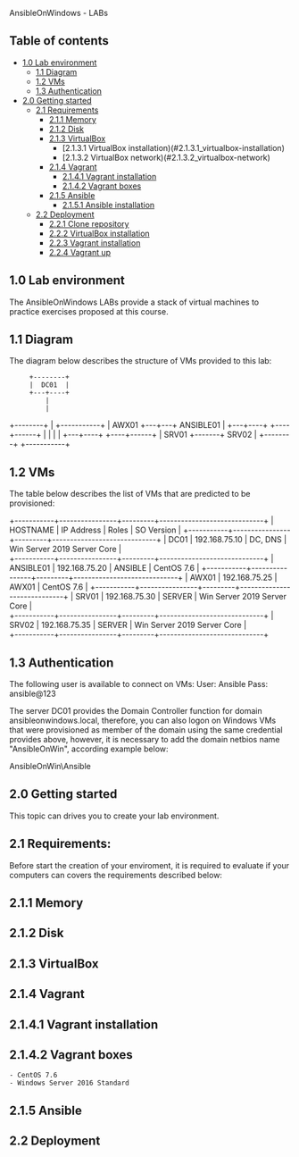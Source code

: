 AnsibleOnWindows - LABs

## Table of contents

- [1.0 Lab environment](#1.0_lab-environment)
	- [1.1 Diagram](#1.1_diagram)
	- [1.2 VMs](#1.2_VMs)
	- [1.3 Authentication](#1.3_authentication)
-	[2.0 Getting started](#2.0_getting-started)
	- [2.1 Requirements](#2.1_requirements)
		- [2.1.1 Memory](#2.1.1_Memory)
		- [2.1.2 Disk](#2.1.2_Disk)		
		- [2.1.3 VirtualBox](#2.1.3_VirtualBox)
			- [2.1.3.1 VirtualBox installation)(#2.1.3.1_virtualbox-installation)
			- [2.1.3.2 VirtualBox network)(#2.1.3.2_virtualbox-network)
		-	[2.1.4 Vagrant](#2.1.2_vagrant) 
			- [2.1.4.1 Vagrant installation](#2.1.2.1_vagrant-installation)
			- [2.1.4.2 Vagrant boxes](#2.1.2.2_vagrant-boxes)
		- [2.1.5 Ansible](#2.1.3_ansible)
			- [2.1.5.1 Ansible installation](#2.1.3.1_ansible-installation)
	- [2.2 Deployment](#2.2_Deployment)
		- [2.2.1 Clone repository](#2.2.1_clone-repository)
		- [2.2.2 VirtualBox installation](#2.2.2_virtualbox-installation)
		- [2.2.3 Vagrant installation](#2.2.3_vagrant-installation)
		- [2.2.4 Vagrant up](#2.2.4_vagrant-up)


## 1.0 Lab environment

The AnsibleOnWindows LABs provide a stack of virtual machines to practice exercises proposed at this course.


## 1.1 Diagram

The diagram below describes the structure of VMs provided to this lab:

         +--------+
         |  DC01  |
         +---+----+
             |
             |
+--------+   |   +-----------+
| AWX01  +---+---+ ANSIBLE01 |
+---+----+       +----+------+
    |                 |
    |                 |
+---+----+       +----+------+
| SRV01  +-------+  SRV02    |
+--------+       +-----------+


## 1.2 VMs

The table below describes the list of VMs that are predicted to be provisioned:

+-----------+----------------+---------+-----------------------------+
| HOSTNAME  |  IP Address    |  Roles  | SO Version                  |
+-----------+----------------+---------+-----------------------------+
| DC01      |  192.168.75.10 | DC, DNS | Win Server 2019 Server Core |                   
+-----------+----------------+---------+-----------------------------+
| ANSIBLE01 |  192.168.75.20 | ANSIBLE | CentOS 7.6                  |
+-----------+----------------+---------+-----------------------------+
| AWX01     |  192.168.75.25 | AWX01   | CentOS 7.6                  | 
+-----------+----------------+---------+-----------------------------+
| SRV01     |  192.168.75.30 | SERVER  | Win Server 2019 Server Core |                  
+-----------+----------------+---------+-----------------------------+
| SRV02     |  192.168.75.35 | SERVER  | Win Server 2019 Server Core |                  
+-----------+----------------+---------+-----------------------------+


## 1.3 Authentication

The following user is available to connect on VMs:
User: Ansible
Pass: ansible@123

The server DC01 provides the Domain Controller function for domain ansibleonwindows.local, therefore, you can also logon on Windows VMs that were provisioned as member of the domain using the same credential provides above, however, it is necessary to add the domain netbios name "AnsibleOnWin", according example below:

AnsibleOnWin\Ansible


## 2.0 Getting started

This topic can drives you to create your lab environment.


## 2.1 Requirements:

Before start the creation of your enviroment, it is required to evaluate if your computers can covers the requirements described below:


## 2.1.1 Memory


## 2.1.2 Disk


## 2.1.3 VirtualBox


## 2.1.4 Vagrant


## 2.1.4.1 Vagrant installation


## 2.1.4.2 Vagrant boxes
	- CentOS 7.6
	- Windows Server 2016 Standard 
	

## 2.1.5 Ansible


## 2.2 Deployment

